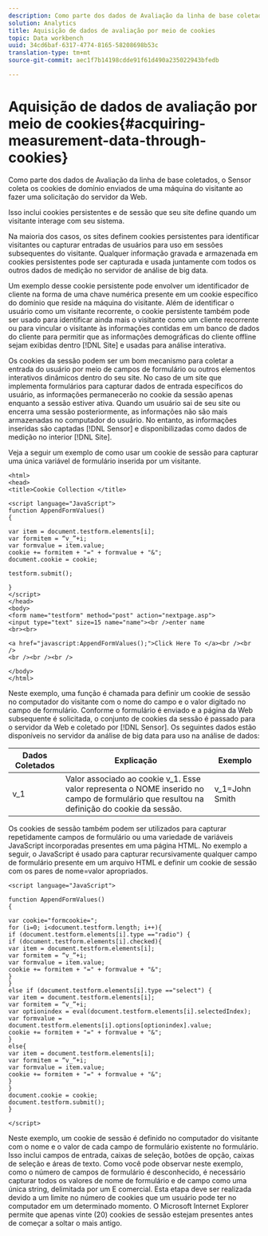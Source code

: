 ```yaml
---
description: Como parte dos dados de Avaliação da linha de base coletados, o Sensor coleta os cookies de domínio enviados de uma máquina do visitante ao fazer uma solicitação do servidor da Web.
solution: Analytics
title: Aquisição de dados de avaliação por meio de cookies
topic: Data workbench
uuid: 34cd6baf-6317-4774-8165-58208698b53c
translation-type: tm+mt
source-git-commit: aec1f7b14198cdde91f61d490a235022943bfedb

---
```



# Aquisição de dados de avaliação por meio de cookies{#acquiring-measurement-data-through-cookies}

Como parte dos dados de Avaliação da linha de base coletados, o Sensor coleta os cookies de domínio enviados de uma máquina do visitante ao fazer uma solicitação do servidor da Web.

Isso inclui cookies persistentes e de sessão que seu site define quando um visitante interage com seu sistema.

Na maioria dos casos, os sites definem cookies persistentes para identificar visitantes ou capturar entradas de usuários para uso em sessões subsequentes do visitante. Qualquer informação gravada e armazenada em cookies persistentes pode ser capturada e usada juntamente com todos os outros dados de medição no servidor de análise de big data.

Um exemplo desse cookie persistente pode envolver um identificador de cliente na forma de uma chave numérica presente em um cookie específico do domínio que reside na máquina do visitante. Além de identificar o usuário como um visitante recorrente, o cookie persistente também pode ser usado para identificar ainda mais o visitante como um cliente recorrente ou para vincular o visitante às informações contidas em um banco de dados do cliente para permitir que as informações demográficas do cliente offline sejam exibidas dentro [!DNL Site] e usadas para análise interativa.

Os cookies da sessão podem ser um bom mecanismo para coletar a entrada do usuário por meio de campos de formulário ou outros elementos interativos dinâmicos dentro do seu site. No caso de um site que implementa formulários para capturar dados de entrada específicos do usuário, as informações permanecerão no cookie da sessão apenas enquanto a sessão estiver ativa. Quando um usuário sai de seu site ou encerra uma sessão posteriormente, as informações não são mais armazenadas no computador do usuário. No entanto, as informações inseridas são captadas [!DNL Sensor] e disponibilizadas como dados de medição no interior [!DNL Site].

Veja a seguir um exemplo de como usar um cookie de sessão para capturar uma única variável de formulário inserida por um visitante.

```
<html> 
<head> 
<title>Cookie Collection </title> 
 
<script language="JavaScript"> 
function AppendFormValues() 
{ 
 
var item = document.testform.elements[i]; 
var formitem = “v_”+i; 
var formvalue = item.value; 
cookie += formitem + "=" + formvalue + "&"; 
document.cookie = cookie; 
 
testform.submit(); 
 
} 
</script> 
</head> 
<body> 
<form name="testform" method="post" action="nextpage.asp"> 
<input type="text" size=15 name="name"><br />enter name 
<br><br> 
 
<a href="javascript:AppendFormValues();">Click Here To </a><br /><br /> 
<br /><br /><br /> 
 
</body> 
</html> 
```

Neste exemplo, uma função é chamada para definir um cookie de sessão no computador do visitante com o nome do campo e o valor digitado no campo de formulário. Conforme o formulário é enviado e a página da Web subsequente é solicitada, o conjunto de cookies da sessão é passado para o servidor da Web e coletado por [!DNL Sensor]. Os seguintes dados estão disponíveis no servidor da análise de big data para uso na análise de dados:

| Dados Coletados | Explicação | Exemplo |
|---|---|---|
| v_1 | Valor associado ao cookie v_1. Esse valor representa o NOME inserido no campo de formulário que resultou na definição do cookie da sessão. | v_1=John Smith |

Os cookies de sessão também podem ser utilizados para capturar repetidamente campos de formulário ou uma variedade de variáveis JavaScript incorporadas presentes em uma página HTML. No exemplo a seguir, o JavaScript é usado para capturar recursivamente qualquer campo de formulário presente em um arquivo HTML e definir um cookie de sessão com os pares de nome=valor apropriados.

```
<script language="JavaScript"> 
 
function AppendFormValues() 
{ 
 
var cookie="formcookie="; 
for (i=0; i<document.testform.length; i++){ 
if (document.testform.elements[i].type =="radio") {            
if (document.testform.elements[i].checked){ 
var item = document.testform.elements[i]; 
var formitem = “v_”+i; 
var formvalue = item.value; 
cookie += formitem + "=" + formvalue + "&"; 
} 
} 
else if (document.testform.elements[i].type =="select") { 
var item = document.testform.elements[i]; 
var formitem = “v_”+i; 
var optionindex = eval(document.testform.elements[i].selectedIndex); 
var formvalue = document.testform.elements[i].options[optionindex].value;             
cookie += formitem + "=" + formvalue + "&"; 
} 
else{ 
var item = document.testform.elements[i]; 
var formitem = “v_”+i; 
var formvalue = item.value; 
cookie += formitem + "=" + formvalue + "&"; 
} 
} 
document.cookie = cookie; 
document.testform.submit(); 
} 
 
</script>
```

Neste exemplo, um cookie de sessão é definido no computador do visitante com o nome e o valor de cada campo de formulário existente no formulário. Isso inclui campos de entrada, caixas de seleção, botões de opção, caixas de seleção e áreas de texto. Como você pode observar neste exemplo, como o número de campos de formulário é desconhecido, é necessário capturar todos os valores de nome de formulário e de campo como uma única string, delimitada por um E comercial. Esta etapa deve ser realizada devido a um limite no número de cookies que um usuário pode ter no computador em um determinado momento. O Microsoft Internet Explorer permite que apenas vinte (20) cookies de sessão estejam presentes antes de começar a soltar o mais antigo.

